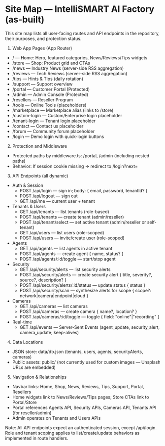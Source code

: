 # Site Map — IntelliSMART AI Factory (as-built)

This site map lists all user-facing routes and API endpoints in the repository, their purposes, and protection status.

1) Web App Pages (App Router)
- / — Home: Hero, featured categories, News/Reviews/Tips widgets
- /store — Shop: Product grid and CTAs
- /news — Industry News (server-side RSS aggregation)
- /reviews — Tech Reviews (server-side RSS aggregation)
- /tips — Hints & Tips (daily rotation)
- /support — Support overview
- /portal — Customer Portal (Protected)
- /admin — Admin Console (Protected)
- /resellers — Reseller Program
- /tools — Online Tools (placeholders)
- /marketplace — Marketplace alias (links to /store)
- /custom-login — Custom/Enterprise login placeholder
- /tenant-login — Tenant login placeholder
- /contact — Contact us placeholder
- /forum — Community forum placeholder
- /login — Demo login with quick-login buttons

2) Protection and Middleware
- Protected paths by middleware.ts: /portal, /admin (including nested paths)
- Behavior: If session cookie missing → redirect to /login?next=<path>

3) API Endpoints (all dynamic)
- Auth & Session
  - POST /api/login — sign in; body: { email, password, tenantId? }
  - POST /api/logout — sign out
  - GET  /api/me — current user + tenant
- Tenants & Users
  - GET  /api/tenants — list tenants (role-based)
  - POST /api/tenants — create tenant (admin/reseller)
  - POST /api/tenant/select — set active tenant (admin/reseller or self-tenant)
  - GET  /api/users — list users (role-scoped)
  - POST /api/users — invite/create user (role-scoped)
- Agents
  - GET  /api/agents — list agents in active tenant
  - POST /api/agents — create agent { name, status? }
  - POST /api/agents/:id/toggle — start/stop agent
- Security
  - GET  /api/security/alerts — list security alerts
  - POST /api/security/alerts — create security alert { title, severity?, source?, description? }
  - POST /api/security/alerts/:id/status — update status { status }
  - POST /api/security/scan — synthesize alerts for scope { scope?: network|camera|endpoint|cloud }
- Cameras
  - GET  /api/cameras — list cameras
  - POST /api/cameras — create camera { name?, location? }
  - POST /api/cameras/:id/toggle — toggle { field: "online"|"recording" }
- Real-time
  - GET  /api/events — Server-Sent Events (agent_update, security_alert, camera_update; keep-alives)

4) Data Locations
- JSON store: data/db.json (tenants, users, agents, securityAlerts, cameras)
- Public assets: public/ (not currently used for custom images — Unsplash URLs are embedded)

5) Navigation & Relationships
- Navbar links: Home, Shop, News, Reviews, Tips, Support, Portal, Resellers
- Home widgets link to News/Reviews/Tips pages; Store CTAs link to Portal/Store
- Portal references Agents API, Security APIs, Cameras API, Tenants API (for reseller/admin)
- Admin operates on Tenants and Users APIs

Note: All API endpoints expect an authenticated session, except /api/login. Role and tenant scoping applies to list/create/update behaviors as implemented in route handlers.